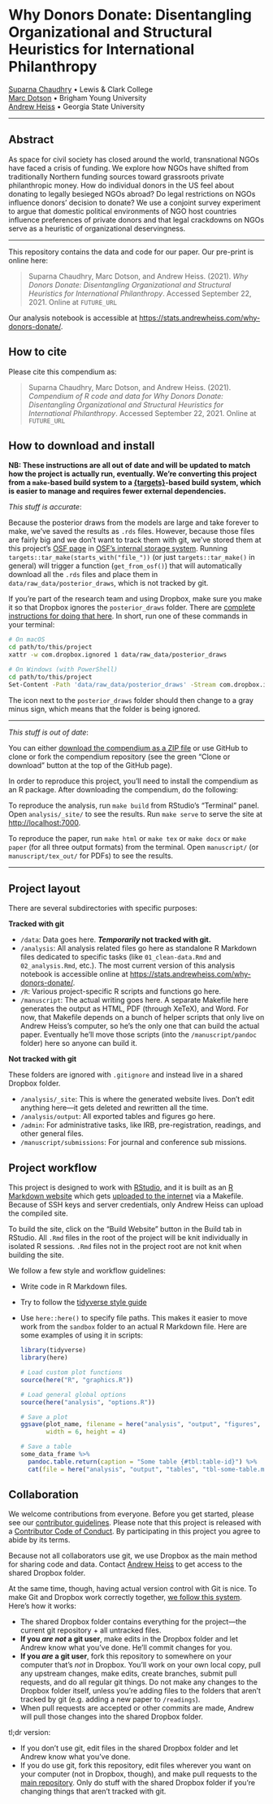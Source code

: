 
<!-- README.md is generated from README.Rmd. Please edit that file -->

# Why Donors Donate: Disentangling Organizational and Structural Heuristics for International Philanthropy

[Suparna Chaudhry](http://www.suparnachaudhry.com/) • Lewis & Clark
College  
[Marc Dotson](https://marriottschool.byu.edu/directory/details?id=50683)
• Brigham Young University  
[Andrew Heiss](https://www.andrewheiss.com) • Georgia State University

------------------------------------------------------------------------

## Abstract

As space for civil society has closed around the world, transnational
NGOs have faced a crisis of funding. We explore how NGOs have shifted
from traditionally Northern funding sources toward grassroots private
philanthropic money. How do individual donors in the US feel about
donating to legally besieged NGOs abroad? Do legal restrictions on NGOs
influence donors’ decision to donate? We use a conjoint survey
experiment to argue that domestic political environments of NGO host
countries influence preferences of private donors and that legal
crackdowns on NGOs serve as a heuristic of organizational deservingness.

------------------------------------------------------------------------

This repository contains the data and code for our paper. Our pre-print
is online here:

> Suparna Chaudhry, Marc Dotson, and Andrew Heiss. (2021). *Why Donors
> Donate: Disentangling Organizational and Structural Heuristics for
> International Philanthropy*. Accessed September 22, 2021. Online at
> `FUTURE_URL`

Our analysis notebook is accessible at
<https://stats.andrewheiss.com/why-donors-donate/>.

## How to cite

Please cite this compendium as:

> Suparna Chaudhry, Marc Dotson, and Andrew Heiss. (2021). *Compendium
> of R code and data for Why Donors Donate: Disentangling Organizational
> and Structural Heuristics for International Philanthropy*. Accessed
> September 22, 2021. Online at `FUTURE_URL`

## How to download and install

**NB: These instructions are all out of date and will be updated to
match how the project is actually run, eventually. We’re converting this
project from a `make`-based build system to a
[{targets}](https://books.ropensci.org/targets/)-based build system,
which is easier to manage and requires fewer external dependencies.**

*This stuff is accurate*:

Because the posterior draws from the models are large and take forever
to make, we’ve saved the results as `.rds` files. However, because those
files are fairly big and we don’t want to track them with git, we’ve
stored them at this project’s [OSF page](https://osf.io/r59xz/) in
[OSF’s internal storage system](https://osf.io/r59xz/files/). Running
`targets::tar_make(starts_with("file_"))` (or just `targets::tar_make()`
in general) will trigger a function (`get_from_osf()`) that will
automatically download all the `.rds` files and place them in
`data/raw_data/posterior_draws`, which is not tracked by git.

If you’re part of the research team and using Dropbox, make sure you
make it so that Dropbox ignores the `posterior_draws` folder. There are
[complete instructions for doing that
here](https://help.dropbox.com/files-folders/restore-delete/ignored-files).
In short, run one of these commands in your terminal:

``` sh
# On macOS
cd path/to/this/project
xattr -w com.dropbox.ignored 1 data/raw_data/posterior_draws

# On Windows (with PowerShell)
cd path/to/this/project
Set-Content -Path 'data/raw_data/posterior_draws' -Stream com.dropbox.ignored -Value 1
```

The icon next to the `posterior_draws` folder should then change to a
gray minus sign, which means that the folder is being ignored.

------------------------------------------------------------------------

*This stuff is out of date*:

You can either [download the compendium as a ZIP
file](/archive/master.zip) or use GitHub to clone or fork the compendium
repository (see the green “Clone or download” button at the top of the
GitHub page).

In order to reproduce this project, you’ll need to install the
compendium as an R package. After downloading the compendium, do the
following:

To reproduce the analysis, run `make build` from RStudio’s “Terminal”
panel. Open `analysis/_site/` to see the results. Run `make serve` to
serve the site at <http://localhost:7000>.

To reproduce the paper, run `make html` or `make tex` or `make docx` or
`make paper` (for all three output formats) from the terminal. Open
`manuscript/` (or `manuscript/tex_out/` for PDFs) to see the results.

------------------------------------------------------------------------

## Project layout

There are several subdirectories with specific purposes:

**Tracked with git**

-   `/data`: Data goes here. ***Temporarily* not tracked with git.**
-   `/analysis`: All analysis related files go here as standalone R
    Markdown files dedicated to specific tasks (like `01_clean-data.Rmd`
    and `02_analysis.Rmd`, etc.). The most current version of this
    analysis notebook is accessible online at
    <https://stats.andrewheiss.com/why-donors-donate/>.
-   `/R`: Various project-specific R scripts and functions go here.
-   `/manuscript`: The actual writing goes here. A separate Makefile
    here generates the output as HTML, PDF (through XeTeX), and Word.
    For now, that Makefile depends on a bunch of helper scripts that
    only live on Andrew Heiss’s computer, so he’s the only one that can
    build the actual paper. Eventually he’ll move those scripts (into
    the `/manuscript/pandoc` folder) here so anyone can build it.

**Not tracked with git**

These folders are ignored with `.gitignore` and instead live in a shared
Dropbox folder.

-   `/analysis/_site`: This is where the generated website lives. Don’t
    edit anything here—it gets deleted and rewritten all the time.
-   `/analysis/output`: All exported tables and figures go here.
-   `/admin`: For administrative tasks, like IRB, pre-registration,
    readings, and other general files.
-   `/manuscript/submissions`: For journal and conference sub missions.

## Project workflow

This project is designed to work with
[RStudio](https://www.rstudio.com/), and it is built as an [R Markdown
website](https://bookdown.org/yihui/rmarkdown/rmarkdown-site.html) which
gets [uploaded to the
internet](https://stats.andrewheiss.com/why-donors-donate/) via a
Makefile. Because of SSH keys and server credentials, only Andrew Heiss
can upload the compiled site.

To build the site, click on the “Build Website” button in the Build tab
in RStudio. All `.Rmd` files in the root of the project will be knit
individually in isolated R sessions. `.Rmd` files not in the project
root are not knit when building the site.

We follow a few style and workflow guidelines:

-   Write code in R Markdown files.

-   Try to follow the [tidyverse style
    guide](https://style.tidyverse.org/)

-   Use `here::here()` to specify file paths. This makes it easier to
    move work from the `sandbox` folder to an actual R Markdown file.
    Here are some examples of using it in scripts:

    ``` r
    library(tidyverse)
    library(here)

    # Load custom plot functions
    source(here("R", "graphics.R"))

    # Load general global options
    source(here("analysis", "options.R"))

    # Save a plot
    ggsave(plot_name, filename = here("analysis", "output", "figures", "figure1.pdf"), 
           width = 6, height = 4)

    # Save a table
    some_data_frame %>% 
      pandoc.table.return(caption = "Some table {#tbl:table-id}") %>% 
      cat(file = here("analysis", "output", "tables", "tbl-some-table.md"))
    ```

## Collaboration

We welcome contributions from everyone. Before you get started, please
see our [contributor guidelines](CONTRIBUTING.md). Please note that this
project is released with a [Contributor Code of Conduct](CONDUCT.md). By
participating in this project you agree to abide by its terms.

Because not all collaborators use git, we use Dropbox as the main method
for sharing code and data. Contact [Andrew
Heiss](mailto:andrew@andrewheiss.com) to get access to the shared
Dropbox folder.

At the same time, though, having actual version control with Git is
nice. To make Git and Dropbox work correctly together, [we follow this
system](http://www.math.cmu.edu/~gautam/sj/blog/20160406-dropbox-git.html).
Here’s how it works:

-   The shared Dropbox folder contains everything for the project—the
    current git repository + all untracked files.
-   **If you *are not* a git user**, make edits in the Dropbox folder
    and let Andrew know what you’ve done. He’ll commit changes for you.
-   **If you *are* a git user**, fork this repository to somewhere on
    your computer that’s *not* in Dropbox. You’ll work on your own local
    copy, pull any upstream changes, make edits, create branches, submit
    pull requests, and do all regular git things. Do not make any
    changes to the Dropbox folder itself, unless you’re adding files to
    the folders that aren’t tracked by git (e.g. adding a new paper to
    `/readings`).
-   When pull requests are accepted or other commits are made, Andrew
    will pull those changes into the shared Dropbox folder.

tl;dr version:

-   If you don’t use git, edit files in the shared Dropbox folder and
    let Andrew know what you’ve done.
-   If you do use git, fork this repository, edit files wherever you
    want on your computer (not in Dropbox, though), and make pull
    requests to the [main
    repository](https://github.com/andrewheiss/why-donors-donate). Only
    do stuff with the shared Dropbox folder if you’re changing things
    that aren’t tracked with git.
